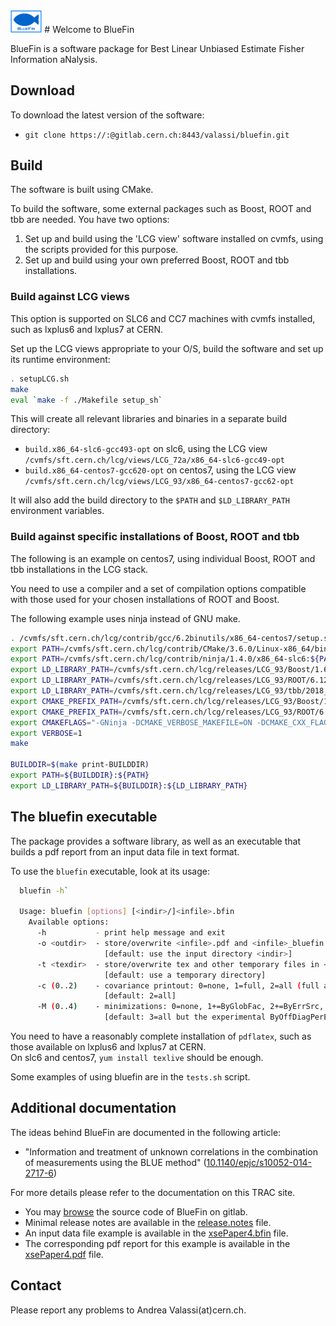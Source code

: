 <img src="utilities/BlueFinLogo.jpg"  width="10%">
# Welcome to BlueFin

BlueFin is a software package for Best Linear Unbiased Estimate Fisher Information aNalysis.

## Download

To download the latest version of the software:
- `git clone https://:@gitlab.cern.ch:8443/valassi/bluefin.git`

## Build

The software is built using CMake.

To build the software, some external packages such as Boost, ROOT and tbb are needed. You have two options:
1. Set up and build using the 'LCG view' software installed on cvmfs, using the scripts provided for this purpose.
2. Set up and build using your own preferred Boost, ROOT and tbb installations.

### Build against LCG views

This option is supported on SLC6 and CC7 machines with cvmfs installed, such as lxplus6 and lxplus7 at CERN.

Set up the LCG views appropriate to your O/S, build the software and set up its runtime environment:
```bash
. setupLCG.sh
make 
eval `make -f ./Makefile setup_sh`
```

This will create all relevant libraries and binaries in a separate build directory:
- `build.x86_64-slc6-gcc493-opt` on slc6, using the LCG view `/cvmfs/sft.cern.ch/lcg/views/LCG_72a/x86_64-slc6-gcc49-opt`
- `build.x86_64-centos7-gcc620-opt` on centos7, using the LCG view `/cvmfs/sft.cern.ch/lcg/views/LCG_93/x86_64-centos7-gcc62-opt`

It will also add the build directory to the `$PATH` and `$LD_LIBRARY_PATH` environment variables.

### Build against specific installations of Boost, ROOT and tbb

The following is an example on centos7, using individual Boost, ROOT and tbb installations in the LCG stack.  

You need to use a compiler and a set of compilation options compatible with those used for your chosen installations of ROOT and Boost.

The following example uses ninja instead of GNU make.

```bash
. /cvmfs/sft.cern.ch/lcg/contrib/gcc/6.2binutils/x86_64-centos7/setup.sh
export PATH=/cvmfs/sft.cern.ch/lcg/contrib/CMake/3.6.0/Linux-x86_64/bin:${PATH}
export PATH=/cvmfs/sft.cern.ch/lcg/contrib/ninja/1.4.0/x86_64-slc6:${PATH}
export LD_LIBRARY_PATH=/cvmfs/sft.cern.ch/lcg/releases/LCG_93/Boost/1.66.0/x86_64-centos7-gcc62-opt/lib:${LD_LIBRARY_PATH}
export LD_LIBRARY_PATH=/cvmfs/sft.cern.ch/lcg/releases/LCG_93/ROOT/6.12.06/x86_64-centos7-gcc62-opt/lib:${LD_LIBRARY_PATH}
export LD_LIBRARY_PATH=/cvmfs/sft.cern.ch/lcg/releases/LCG_93/tbb/2018_U1/x86_64-centos7-gcc62-opt/lib:${LD_LIBRARY_PATH}
export CMAKE_PREFIX_PATH=/cvmfs/sft.cern.ch/lcg/releases/LCG_93/Boost/1.66.0/x86_64-centos7-gcc62-opt:${CMAKE_PREFIX_PATH}
export CMAKE_PREFIX_PATH=/cvmfs/sft.cern.ch/lcg/releases/LCG_93/ROOT/6.12.06/x86_64-centos7-gcc62-opt:${CMAKE_PREFIX_PATH}
export CMAKEFLAGS="-GNinja -DCMAKE_VERBOSE_MAKEFILE=ON -DCMAKE_CXX_FLAGS='-std=c++14 -m64' -DCMAKE_BUILD_TYPE=Release"
export VERBOSE=1
make

BUILDDIR=$(make print-BUILDDIR)
export PATH=${BUILDDIR}:${PATH}
export LD_LIBRARY_PATH=${BUILDDIR}:${LD_LIBRARY_PATH}
```

## The bluefin executable

The package provides a software library, as well as an executable that builds a pdf report from an input data file in text format. 

To use the `bluefin` executable, look at its usage:
```bash
  bluefin -h`

  Usage: bluefin [options] [<indir>/]<infile>.bfin
    Available options:
      -h           - print help message and exit
      -o <outdir>  - store/overwrite <infile>.pdf and <infile>_bluefin.log in <outdir>
                     [default: use the input directory <indir>]
      -t <texdir>  - store/overwrite tex and other temporary files in <texdir>
                     [default: use a temporary directory]
      -c (0..2)    - covariance printout: 0=none, 1=full, 2=all (full and partial)
                     [default: 2=all]
      -M (0..4)    - minimizations: 0=none, 1+=ByGlobFac, 2+=ByErrSrc, 3+=ByOffDiag, 4+=ByOffDiagPerErrSrc
                     [default: 3=all but the experimental ByOffDiagPerErrSrc]
```

You need to have a reasonably complete installation of `pdflatex`, such as those available on lxplus6 and lxplus7 at CERN.  
On slc6 and centos7, `yum install texlive` should be enough.

Some examples of using bluefin are in the `tests.sh` script.

## Additional documentation

The ideas behind BlueFin are documented in the following article:
- "Information and treatment of unknown correlations in the combination of measurements using the BLUE method" ([10.1140/epjc/s10052-014-2717-6](https://doi.org/10.1140/epjc/s10052-014-2717-6))

For more details please refer to the documentation on this TRAC site.
- You may [browse](..) the source code of BlueFin on gitlab.
- Minimal release notes are available in the [release.notes](release.notes) file.
- An input data file example is available in the [xsePaper4.bfin](examples/dataXSE/xsePaper4.bfin)  file.
- The corresponding pdf report for this example is available in the [xsePaper4.pdf](examples/dataXSE/xsePaper4.pdf)  file.

## Contact

Please report any problems to Andrea Valassi(at)cern.ch.
